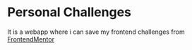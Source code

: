 # Personal Challenges

It is a webapp where i can save my frontend challenges from [FrontendMentor](https://www.frontendmentor.io/)
